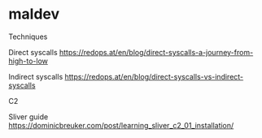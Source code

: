 # maldev
Techniques

Direct syscalls
https://redops.at/en/blog/direct-syscalls-a-journey-from-high-to-low

Indirect syscalls
https://redops.at/en/blog/direct-syscalls-vs-indirect-syscalls

C2 

Sliver guide
https://dominicbreuker.com/post/learning_sliver_c2_01_installation/


